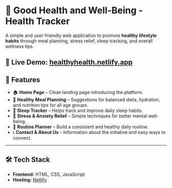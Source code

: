 # 🌿 Good Health and Well-Being - Health Tracker

A simple and user-friendly web application to promote **healthy lifestyle habits** through 
meal planning, stress relief, sleep tracking, and overall wellness tips.  

🚀 Live Demo: [healthyhealth.netlify.app](https://healthyhealth.netlify.app/)
---

## 📌 Features

- 🏠 **Home Page** – Clean landing page introducing the platform.  
- 🥗 **Healthy Meal Planning** – Suggestions for balanced diets, hydration, and nutrition tips for all age groups.  
- 🛌 **Sleep Tracker** – Helps track and improve daily sleep habits.  
- 🧘 **Stress & Anxiety Relief** – Simple techniques for better mental well-being.  
- 📅 **Routine Planner** – Build a consistent and healthy daily routine.  
- 📞 **Contact & About Us** – Information about the initiative and easy ways to connect.  

---

## 🛠️ Tech Stack

- **Frontend:** HTML, CSS, JavaScript  
- **Hosting:** [Netlify](https://www.netlify.com/)  
